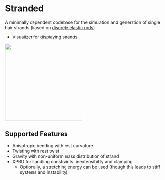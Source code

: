 # Stranded
A minimally dependent codebase for the simulation 
and generation of single hair strands (based on [discrete elastic rods](https://www.cs.columbia.edu/cg/pdfs/143-rods.pdf))

- Visualizer for displaying strands
<img src="https://github.com/user-attachments/assets/b7ef05b3-ed7e-4fd1-88b4-89085812bbd1" width="250">





## Supported Features
- Anisotropic bending with rest curvature
- Twisting with rest twist
- Gravity with non-uniform mass distribution of strand
- XPBD for handling constraints: inextensibility and clamping
  - Optionally, a stretching energy can be used (though this leads to stiff systems and instability)
